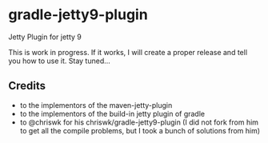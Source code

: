 gradle-jetty9-plugin
====================

Jetty Plugin for jetty 9

This is work in progress. If it works, I will create a proper release and tell you how to use it. Stay tuned...

Credits
-------
* to the implementors of the maven-jetty-plugin
* to the implementors of the build-in jetty plugin of gradle
* to @chriswk for his chriswk/gradle-jetty9-plugin (I did not fork from him to get all the compile problems, but I
  took a bunch of solutions from him)

